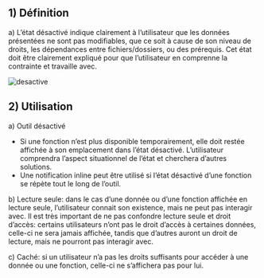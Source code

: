 ## 1) Définition

a) L’état désactivé indique clairement à l’utilisateur que les données présentées ne sont pas modifiables, que ce soit à cause de son niveau de droits, les dépendances entre fichiers/dossiers, ou des prérequis. Cet état doit être clairement expliqué pour que l’utilisateur en comprenne la contrainte et travaille avec.

<img src="../../assets/images/desactive/desactive.jpg" alt="desactive"  />

## 2) Utilisation

a) Outil désactivé

-   Si une fonction n’est plus disponible temporairement, elle doit restée affichée à son emplacement dans l’état désactivé. L’utilisateur comprendra l’aspect situationnel de l’état et cherchera d’autres solutions.
-   Une notification inline peut être utilisé si l’état désactivé d’une fonction se répète tout le long de l’outil.

b) Lecture seule: dans le cas d’une donnée ou d’une fonction affichée en lecture seule, l’utilisateur connait son existence, mais ne peut pas interagir avec. Il est très important de ne pas confondre lecture seule et droit d’accès: certains utilisateurs n’ont pas le droit d’accès à certaines données, celle-ci ne sera jamais affichée, tandis que d’autres auront un droit de lecture, mais ne pourront pas interagir avec.

c) Caché: si un utilisateur n’a pas les droits suffisants pour accéder à une donnée ou une fonction, celle-ci ne s’affichera pas pour lui.
